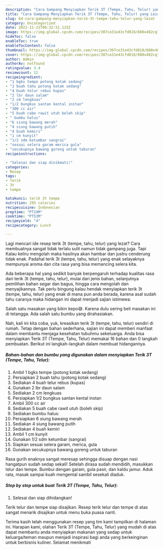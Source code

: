 ```yaml
---
description: "Cara Gampang Menyiapkan Terik 3T (Tempe, Tahu, Telur) yang Lezat"
title: "Cara Gampang Menyiapkan Terik 3T (Tempe, Tahu, Telur) yang Lezat"
slug: 64-cara-gampang-menyiapkan-terik-3t-tempe-tahu-telur-yang-lezat
category: Uncategorized
date: 2022-11-21T06:32:51.115Z
image: https://img-global.cpcdn.com/recipes/307ce31e43cfd818/680x482cq70/terik-3t-tempe-tahu-telur-foto-resep-utama.jpg
hideToc: false
enableToc: true
enableTocContent: false
thumbnail: https://img-global.cpcdn.com/recipes/307ce31e43cfd818/680x482cq70/terik-3t-tempe-tahu-telur-foto-resep-utama.jpg
cover: https://img-global.cpcdn.com/recipes/307ce31e43cfd818/680x482cq70/terik-3t-tempe-tahu-telur-foto-resep-utama.jpg
author: Admin
authorAv: notfound
ratingvalue: 3.4
reviewcount: 12
recipeingredient:
- "1 bgks tempe potong kotak sedang"
- "2 buah tahu potong kotak sedang"
- "4 buah telur rebus kupas"
- "2 lbr daun salam"
- "2 cm lengkuas"
- "1/2 bungkus santan kental instan"
- "300 cc air"
- "5 buah cabe rawit utuh boleh skip"
- " bumbu halus"
- "6 siung bawang merah"
- "4 siung bawang putih"
- "4 buah kemiri"
- "1 cm kunyit"
- "1/2 sdm ketumbar sangrai"
- "sesuai selera garam merica gula"
- "secukupnya bawang goreng untuk taburan"
recipeinstructions:

- "Selesai dan siap dinikmati!"
categories:
- Resep
tags:
- terik
- 3t
- tempe

katakunci: terik 3t tempe 
nutrition: 293 calories
recipecuisine: Indonesian
preptime: "PT19M"
cooktime: "PT53M"
recipeyield: "4"
recipecategory: Lunch

---
```



Lagi mencari ide resep terik 3t (tempe, tahu, telur) yang lezat? Cara membuatnya sangat tidak terlalu sulit namun tidak gampang juga. Tapi Kalau keliru mengolah maka hasilnya akan hambar dan justru cenderung tidak enak. Padahal terik 3t (tempe, tahu, telur) yang enak selayaknya mempunyai aroma dan cita rasa yang bisa memancing selera kita.


Ada beberapa hal yang sedikit banyak berpengaruh terhadap kualitas rasa dari terik 3t (tempe, tahu, telur), mulai dari jenis bahan, selanjutnya pemilihan bahan segar dan bagus, hingga cara mengolah dan menyajikannya. Tak perlu bingung kalau hendak menyiapkan terik 3t (tempe, tahu, telur) yang enak di mana pun anda berada, karena asal sudah tahu caranya maka hidangan ini dapat menjadi sajian istimewa.

Salah satu masakan yang bikin kepo😅. Karena dulu sering beli masakan ini di tetangga. Ada salah satu bumbu yang dirahasiakan.


Nah, kali ini kita coba, yuk, kreasikan terik 3t (tempe, tahu, telur) sendiri di rumah. Tetap dengan bahan sederhana, sajian ini dapat memberi manfaat dalam membantu menjaga kesehatan tubuhmu sekeluarga. Anda bisa menyiapkan Terik 3T (Tempe, Tahu, Telur) memakai 16 bahan dan 0 langkah pembuatan. Berikut ini langkah-langkah dalam membuat hidangannya.

<!--inarticleads1-->

##### Bahan-bahan dan bumbu yang digunakan dalam menyiapkan Terik 3T (Tempe, Tahu, Telur):

1. Ambil 1 bgks tempe (potong kotak sedang)
1. Persiapkan 2 buah tahu (potong kotak sedang)
1. Sediakan 4 buah telur rebus (kupas)
1. Gunakan 2 lbr daun salam
1. Sediakan 2 cm lengkuas
1. Persiapkan 1/2 bungkus santan kental instan
1. Ambil 300 cc air
1. Sediakan 5 buah cabe rawit utuh (boleh skip)
1. Sediakan  bumbu halus:
1. Persiapkan 6 siung bawang merah
1. Sediakan 4 siung bawang putih
1. Sediakan 4 buah kemiri
1. Ambil 1 cm kunyit
1. Gunakan 1/2 sdm ketumbar (sangrai)
1. Siapkan sesuai selera garam, merica, gula
1. Gunakan secukupnya bawang goreng untuk taburan


Rasa gurih enaknya sangat meresap sehingga disuap dengan nasi hangatpun sudah sedap sekali! Setelah dirasa sudah mendidih, masukkan telur dan tempe. Bumbui dengan garam, gula pasir, dan kaldu jamur. Aduk rata, masak sampai kuah mengental sambil sesekali diaduk. 

<!--inarticleads2-->

##### Step by step untuk buat Terik 3T (Tempe, Tahu, Telur):


1. Selesai dan siap dihidangkan!

Terik telur dan tempe siap disajikan. Resep terik telur dan tempe di atas sangat menarik disajikan untuk menu buka puasa nanti. 

Terima kasih telah menggunakan resep yang tim kami tampilkan di halaman ini. Harapan kami, olahan Terik 3T (Tempe, Tahu, Telur) yang mudah di atas dapat membantu anda menyiapkan makanan yang sedap untuk keluarga/teman maupun menjadi inspirasi bagi anda yang berkeinginan untuk berbisnis kuliner. Selamat menikmati
